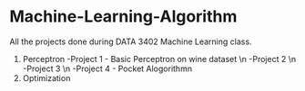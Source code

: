 # Machine-Learning-Algorithm
All the projects done during DATA 3402 Machine Learning class. 
1. Perceptron
-Project 1 - Basic Perceptron on wine dataset \n
-Project 2 \n
-Project 3 \n
-Project 4 - Pocket Alogorithmn
2. Optimization
